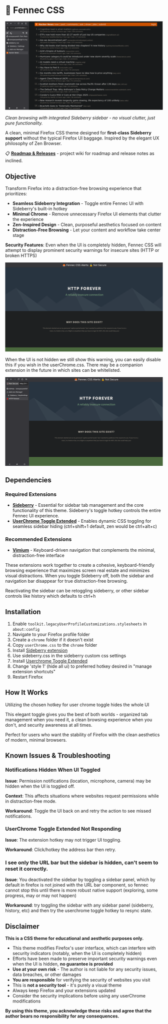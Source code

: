 # 🦊 Fennec CSS

![Demo Screenshot](demo.png)

*Clean browsing with integrated Sideberry sidebar - no visual clutter, just pure functionality.*

A clean, minimal Firefox CSS theme designed for **first-class Sideberry support** without the typical Firefox UI baggage. Inspired by the elegant UX philosophy of Zen Browser.

📋 **[Roadmap & Releases](https://github.com/tompassarelli/fennec-css/wiki)** - project wiki for roadmap and release notes as inclined.

## Objective

Transform Firefox into a distraction-free browsing experience that prioritizes:

- **Seamless Sideberry Integration** - Toggle entire Fennec UI with Sideberry's built-in hotkey
- **Minimal Chrome** - Remove unnecessary Firefox UI elements that clutter the experience  
- **Zen-Inspired Design** - Clean, purposeful aesthetics focused on content
- **Distraction-Free Browsing** - Let your content and workflow take center stage

**Security Features**: Even when the UI is completely hidden, Fennec CSS will attempt to display prominent security warnings for insecure sites (HTTP or broken HTTPS)

![Demo Screenshot](demo-security.png)

When the UI is not hidden we still show this warning, you can easily disable
this if you wish in the userChrome.css. There may be a companion extension
in the future in which sites can be whitelisted. 

![Demo Screenshot](demo-security-2.png)

## Dependencies

### Required Extensions
- **[Sideberry](https://addons.mozilla.org/en-US/firefox/addon/sidebery/)** - Essential for sidebar tab management and the core functionality of this theme. Sideberry's toggle hotkey controls the entire Fennec UI experience.
- **[UserChrome Toggle Extended](https://addons.mozilla.org/en-US/firefox/addon/userchrome-toggle-extended/)** - Enables dynamic CSS toggling for seamless sidebar hiding (ctrl+shift+1 default, zen would be ctrl+alt+c)


### Recommended Extensions
- **[Vimium](https://addons.mozilla.org/en-US/firefox/addon/vimium-ff/)** - Keyboard-driven navigation that complements the minimal, distraction-free interface

These extensions work together to create a cohesive, keyboard-friendly browsing experience that maximizes screen real estate and minimizes visual distractions. When you toggle Sideberry off, both the sidebar and navigation bar disappear for true distraction-free browsing.

Reactivating the sidebar can be retoggling sideberry, or other sidebar controls
like history which defaults to ctrl+h

## Installation

1. Enable `toolkit.legacyUserProfileCustomizations.stylesheets` in `about:config`
2. Navigate to your Firefox profile folder
3. Create a `chrome` folder if it doesn't exist
4. Copy `userChrome.css` to the `chrome` folder
5. Install [Sideberry extension](https://addons.mozilla.org/en-US/firefox/addon/sidebery/)
6. Use sideberry.css in the sideberry custom css settings
7. Install [Userchrome Toggle Extended](https://addons.mozilla.org/en-US/firefox/addon/userchrome-toggle-extended/)
8. Change 'style 1' (hide all ui) to preferred hotkey desired in "manage extension shortcuts"
9. Restart Firefox

## How It Works

Utilizing the chosen hotkey for user chrome toggle hides the whole UI

This elegant toggle gives you the best of both worlds - organized tab management when you need it, a clean browsing experience when you don't, and security awareness at all times.

Perfect for users who want the stability of Firefox with the clean aesthetics of modern, minimal browsers.

## Known Issues & Troubleshooting

### Notifications Hidden When UI Toggled
**Issue**: Permission notifications (location, microphone, camera) may be hidden when the UI is toggled off.

**Context**: This affects situations where websites request permissions while in distraction-free mode.

**Workaround**: Toggle the UI back on and retry the action to see missed notifications.

### UserChrome Toggle Extended Not Responding
**Issue**: The extension hotkey may not trigger UI toggling.

**Workaround**: Click/hotkey the address bar then retry. 

### I see only the URL bar but the sidebar is hidden, can't seem to reset it correctly.
**Issue**: You deactivated the sidebar by toggling a sidebar panel, which by default
in firefox is not joined with the URL bar component, so fennec cannot stop this until
there is more robust native support (exploring, some progress, may or may not happen)

**Workaround**: try toggling the sidebar with any sidebar panel (sideberry, history, etc) and then try the userchrome toggle hotkey to resync state.

## Disclaimer

**This is a CSS theme for educational and aesthetic purposes only.** 

- This theme modifies Firefox's user interface, which can interfere with security indicators (notably, when the UI is completely hidden)
- Efforts have been made to preserve important security warnings even when the UI is hidden, **no guarantee is provided**
- **Use at your own risk** - The author is not liable for any security issues, data breaches, or other damages
- **You are responsible** for verifying the security of websites you visit
- This is **not a security tool** - it's purely a visual theme
- Always keep Firefox and your extensions updated
- Consider the security implications before using any userChrome modifications

**By using this theme, you acknowledge these risks and agree that the author bears no responsibility for any consequences.**